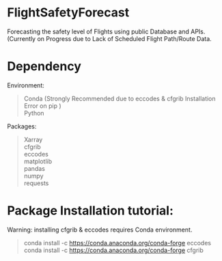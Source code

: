 # FlightSafetyForecast
Forecasting the safety level of Flights using public Database and APIs. (Currently on Progress due to Lack of Scheduled Flight Path/Route Data.  

# Dependency  
Environment:  
>Conda (Strongly Recommended due to eccodes & cfgrib Installation Error on pip )   
>Python  
  
Packages:  
> Xarray  
> cfgrib  
> eccodes  
> matplotlib  
> pandas  
> numpy  
> requests  

# Package Installation tutorial:  
Warning: installing cfgrib & eccodes requires Conda environment.  
> conda install -c https://conda.anaconda.org/conda-forge eccodes  
> conda install -c https://conda.anaconda.org/conda-forge cfgrib  
